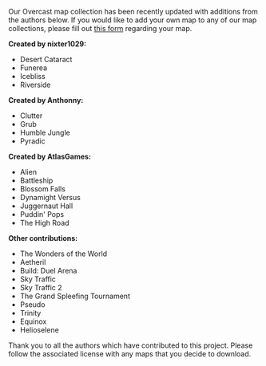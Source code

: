 Our Overcast map collection has been recently updated with additions from the authors below. If you would like to add your own map to any of our map collections, please fill out [this form](https://mcresourcepile.github.io/admin/forms/maps) regarding your map.

<div class="row">

<div class="col-md-4">

**Created by nixter1029:**

*   Desert Cataract
*   Funerea
*   Icebliss
*   Riverside

**Created by Anthonny:**

*   Clutter
*   Grub
*   Humble Jungle
*   Pyradic
</div>

<div class="col-md-4">

**Created by AtlasGames:**

*   Alien
*   Battleship
*   Blossom Falls
*   Dynamight Versus
*   Juggernaut Hall
*   Puddin' Pops
*   The High Road
</div>

<div class="col-md-4">

**Other contributions:**

*   The Wonders of the World
*   Aetheril
*   Build: Duel Arena
*   Sky Traffic
*   Sky Traffic 2
*   The Grand Spleefing Tournament
*   Pseudo
*   Trinity
*   Equinox
*   Helioselene

</div>

</div>

Thank you to all the authors which have contributed to this project. Please follow the associated license with any maps that you decide to download.